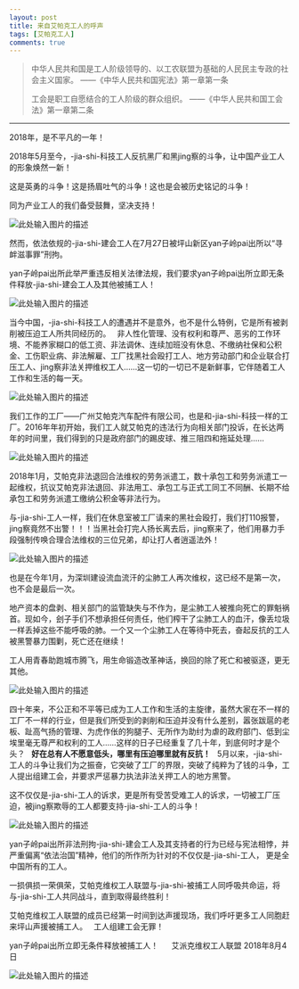 ```yaml
---
layout: post
title: 来自艾帕克工人的呼声 
tags: [艾帕克工人]
comments: true
---
```


> 中华人民共和国是工人阶级领导的、以工农联盟为基础的人民民主专政的社会主义国家。
                          ——《中华人民共和国宪法》第一章第一条
> 
> 工会是职工自愿结合的工人阶级的群众组织。
>                          ——《中华人民共和国工会法》第一章第二条


----------
2018年，是不平凡的一年！

2018年5月至今，-jia-shi-科技工人反抗黑厂和黑jing察的斗争，让中国产业工人的形象焕然一新！

这是英勇的斗争！这是扬眉吐气的斗争！这也是会被历史铭记的斗争！

同为产业工人的我们备受鼓舞，坚决支持！

![此处输入图片的描述][1]

然而，依法依规的-jia-shi-建会工人在7月27日被坪山新区yan子岭pai出所以“寻衅滋事罪”刑拘。

yan子岭pai出所此举严重违反相关法律法规，我们要求yan子岭pai出所立即无条件释放-jia-shi-建会工人及其他被捕工人！

![此处输入图片的描述][2]

当今中国，-jia-shi-科技工人的遭遇并不是意外，也不是什么特例，它是所有被剥削被压迫工人所共同经历的。
 
非人性化管理、没有权利和尊严、恶劣的工作环境、不能养家糊口的低工资、非法调休、连续加班没有休息、不缴纳社保和公积金、工伤职业病、非法解雇、工厂找黑社会殴打工人、地方劳动部门和企业联合打压工人、jing察非法关押维权工人……这一切的一切已不是新鲜事，它伴随着工人工作和生活的每一天。

![此处输入图片的描述][3]

我们工作的工厂——广州艾帕克汽车配件有限公司，也是和-jia-shi-科技一样的工厂。2016年年初开始，我们工人就艾帕克的违法行为向相关部门投诉，在长达两年的时间里，我们得到的只是政府部门的踢皮球、推三阻四和拖延处理……

![此处输入图片的描述][4]

2018年1月，艾帕克非法退回合法维权的劳务派遣工，数十承包工和劳务派遣工一起维权，抗议艾帕克非法退回、非法用工、承包工与正式工同工不同酬、长期不给承包工和劳务派遣工缴纳公积金等非法行为。

与-jia-shi-工人一样，我们在休息室被工厂请来的黑社会殴打，我们打110报警，jing察竟然不出警！！！当黑社会打完人扬长离去后，jing察来了，他们用暴力手段强制传唤合理合法维权的三位兄弟，却让打人者逍遥法外！

![此处输入图片的描述][5]

也是在今年1月，为深圳建设流血流汗的尘肺工人再次维权，这已经不是第一次，也不会是最后一次。

地产资本的盘剥、相关部门的监管缺失与不作为，是尘肺工人被推向死亡的罪魁祸首。现如今，刽子手们不想承担任何责任，他们榨干了尘肺工人的血汗，像丢垃圾一样丢掉这些不能呼吸的肺。一个又一个尘肺工人在等待中死去，奋起反抗的工人被黑警暴力围剿，死亡还在继续！

工人用青春助跑城市腾飞，用生命锻造改革神话，换回的除了死亡和被驱逐，更无其他。

![此处输入图片的描述][6]

四十年来，不公正和不平等已成为工人工作和生活的主旋律，虽然大家在不一样的工厂不一样的行业，但是我们所受到的剥削和压迫并没有什么差别，嚣张跋扈的老板、趾高气扬的管理、为虎作伥的狗腿子、无所作为助纣为虐的政府部门、低到尘埃里毫无尊严和权利的工人……这样的日子已经重复了几十年，到底何时才是个头？
 
**好在总有人不愿意低头，哪里有压迫哪里就有反抗！**
 
5月以来，-jia-shi-工人的斗争让我们为之振奋，它突破了工厂的界限，突破了纯粹为了钱的斗争，工人提出组建工会，并要求严惩暴力执法非法关押工人的地方黑警。

这不仅仅是-jia-shi-工人的诉求，更是所有受苦受难工人的诉求，一切被工厂压迫，被jing察欺辱的工人都要支持-jia-shi-工人的斗争！

![此处输入图片的描述][7]

yan子岭pai出所非法刑拘-jia-shi-建会工人及其支持者的行为已经与宪法相悖，并严重偏离“依法治国”精神，他们的所作所为针对的不仅仅是-jia-shi-工人， 更是全中国所有的工人。

一损俱损一荣俱荣，艾帕克维权工人联盟与-jia-shi-被捕工人同呼吸共命运，将与-jia-shi-工人共同战斗，直到取得最终胜利！

艾帕克维权工人联盟的成员已经第一时间到达声援现场，我们呼吁更多工人同胞赶来坪山声援被捕工人。
 
工人组建工会无罪！

yan子岭pai出所立即无条件释放被捕工人！
 
 
 艾派克维权工人联盟
2018年8月4日

![此处输入图片的描述][8]


  [1]: http://wx1.sinaimg.cn/mw690/0060lm7Tly1ftxg440lfgj30k00bd4ch.jpg
  [2]: http://wx2.sinaimg.cn/mw690/0060lm7Tly1ftxg6akgr1j31hc0q6agf.jpg
  [3]: http://wx1.sinaimg.cn/mw690/0060lm7Tly1ftxg89dpvaj31hc0unq9j.jpg
  [4]: http://wx2.sinaimg.cn/mw690/0060lm7Tly1ftxgbh3vwrj30u00gwaly.jpg
  [5]: http://wx3.sinaimg.cn/mw690/0060lm7Tly1ftxge6snl3j30mh11tqql.jpg
  [6]: http://wx3.sinaimg.cn/mw690/0060lm7Tly1ftxghzdzwaj30u00k8ae0.jpg
  [7]: http://wx4.sinaimg.cn/mw690/0060lm7Tly1ftxgioij2lj30u00migra.jpg
  [8]: http://wx3.sinaimg.cn/mw690/0060lm7Tly1ftxgqj0vt3j31400u0kjm.jpg
